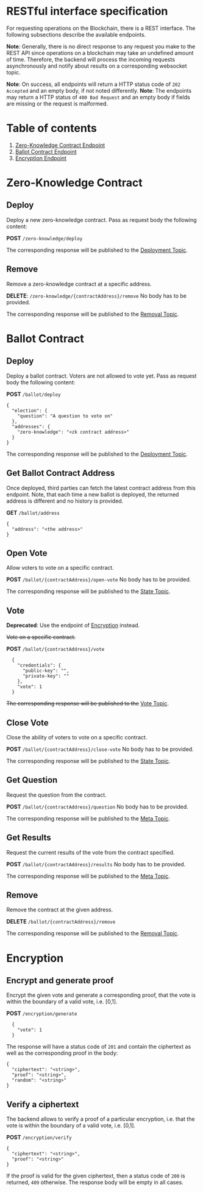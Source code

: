 RESTful interface specification
============================

For requesting operations on the Blockchain, there is a REST interface. 
The following subsections describe the available endpoints.

**Note**: Generally, there is no direct response to any request you make to the REST API since operations on a blockchain may take an undefined amount of time. Therefore, the backend will process the incoming requests asynchronously and notify about results on a corresponding websocket topic.

**Note**: On success, all endpoints will return a HTTP status code of `202 Accepted` and an empty body, if not noted differently.
**Note**: The endpoints may return a HTTP status of `400 Bad Request` and an empty body if fields are missing or the request is malformed.

# Table of contents
1. [Zero-Knowledge Contract Endpoint](#zero-knowledge-contract)
2. [Ballot Contract Endpoint](#ballot-contract)
3. [Encryption Endpoint](#encryption)

# Zero-Knowledge Contract

## Deploy
Deploy a new zero-knowledge contract.
Pass as request body the following content:

**POST** `/zero-knowledge/deploy`

The corresponding response will be published to the [Deployment Topic](https://github.com/provotum/specification/blob/master/specification/websocket-interface/websocket-connection-specification.md#deployments).

## Remove
Remove a zero-knowledge contract at a specific address.

**DELETE**: `/zero-knowledge/{contractAddress}/remove`
No body has to be provided.

The corresponding response will be published to the [Removal Topic](https://github.com/provotum/specification/blob/master/specification/websocket-interface/websocket-connection-specification.md#removals).

# Ballot Contract

## Deploy
Deploy a ballot contract. Voters are not allowed to vote yet.
Pass as request body the following content:

**POST** `/ballot/deploy`
```
{
  "election": {
    "question": "A question to vote on"
  },
  "addresses": {
    "zero-knowledge": "<zk contract address>"
  }
}
```

The corresponding response will be published to the [Deployment Topic](https://github.com/provotum/specification/blob/master/specification/websocket-interface/websocket-connection-specification.md#deployments).

## Get Ballot Contract Address
Once deployed, third parties can fetch the latest contract address from this endpoint.
Note, that each time a new ballot is deployed, the returned address is different and no history is provided.

**GET** `/ballot/address`
```
{
  "address": "<the address>"
}
```

## Open Vote
Allow voters to vote on a specific contract.

**POST** `/ballot/{contractAddress}/open-vote`
No body has to be provided.

The corresponding response will be published to the [State Topic](https://github.com/provotum/specification/blob/master/specification/websocket-interface/websocket-connection-specification.md#opening-resp-closing-voting).

## Vote
**Deprecated**: Use the endpoint of [Encryption](#encryption) instead.

~~Vote on a specific contract.~~

**POST** `/ballot/{contractAddress}/vote`
```
  {
    "credentials": {
      "public-key": "",
      "private-key": ""
    },
    "vote": 1
  }
```

~~The corresponding response will be published to the~~ [Vote Topic](https://github.com/provotum/specification/blob/master/specification/websocket-interface/websocket-connection-specification.md#votes).

## Close Vote
Close the ability of voters to vote on a specific contract.

**POST** `/ballot/{contractAddress}/close-vote`
No body has to be provided.

The corresponding response will be published to the [State Topic](https://github.com/provotum/specification/blob/master/specification/websocket-interface/websocket-connection-specification.md#opening-resp-closing-voting).


## Get Question
Request the question from the contract.

**POST** `/ballot/{contractAddress}/question`
No body has to be provided.

The corresponding response will be published to the [Meta Topic](https://github.com/provotum/specification/blob/master/specification/websocket-interface/websocket-connection-specification.md#meta).

## Get Results
Request the current results of the vote from the contract specified.

**POST** `/ballot/{contractAddress}/results`
No body has to be provided.

The corresponding response will be published to the [Meta Topic](https://github.com/provotum/specification/blob/master/specification/websocket-interface/websocket-connection-specification.md#meta).

## Remove
Remove the contract at the given address.

**DELETE** `/ballot/{contractAddress}/remove`

The corresponding response will be published to the [Removal Topic](https://github.com/provotum/specification/blob/master/specification/websocket-interface/websocket-connection-specification.md#removals).

# Encryption

## Encrypt and generate proof
Encrypt the given vote and generate a corresponding proof, that the vote is within the boundary of a valid vote, i.e. \[0,1\].

**POST** `/encryption/generate`
```
  {
    "vote": 1
  } 
```

The response will have a status code of `201` and contain the ciphertext as well as the corresponding proof in the body:

```
{
  "ciphertext": "<string>",
  "proof": "<string>",
  "random": "<string>"
}
```


## Verify a ciphertext
The backend allows to verify a proof of a particular encryption, i.e. that the vote is within the boundary of a valid vote, i.e. \[0,1\].

**POST** `/encryption/verify`
```
{
  "ciphertext": "<string>",
  "proof": "<string>"
}
```

If the proof is valid for the given ciphertext, then a status code of `200` is returned, `409` otherwise.
The response body will be empty in all cases.
